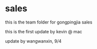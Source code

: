 sales
=====

this is the team folder for gongpingjia sales

this is the first update by kevin @ mac

update by wangwanxin, 9/4
